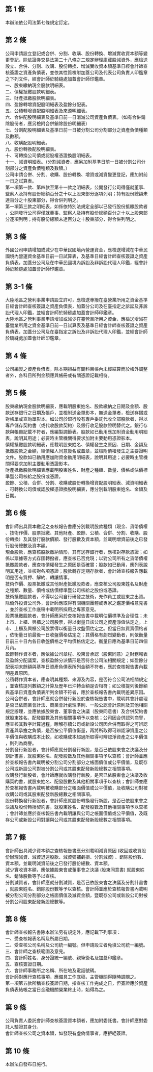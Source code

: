 第 1 條
-------
本辦法依公司法第七條規定訂定。

第 2 條
-------
公司申請設立登記或合併、分割、收購、股份轉換、增減實收資本額等變  
更登記，除依證券交易法第二十八條之二規定辦理庫藏股減資外，應檢送  
設立、合併、分割、收購、股份轉換、增減實收資本額基準日經會計師查  
核簽證之資產負債表，並依其性質檢附加蓋公司及代表公司負責人印鑑章  
之下列文件，經會計師於騎縫處加蓋會計師印鑑章。  
一、股東繳納現金股款明細表。  
二、債權抵繳股款明細表。  
三、財產抵繳股款明細表。  
四、盈餘轉增資配股明細表及盈餘分配表。  
五、公積轉增資配股明細表及來源明細表。  
六、合併配股明細表及基準日前一日消滅公司資產負債表。（如有合併銷  
    除股份者，應另檢附合併銷除股份明細表）  
七、分割配股明細表及基準日前一日被分割公司分割部分之資產負債種類  
    及數額。  
八、收購配股明細表。  
九、股份轉換配股明細表。  
十、可轉換公司債或認股權憑證換股明細表。  
十一、減資明細表。（分割減資者，應另加附基準日前一日被分割公司分  
      割部分之資產負債種類及數額。）  
公司申請合併、分割、收購、股份轉換、增資或減資變更登記，應加附前  
一日之試算表。  
第一項第一款、第四款至第十一款之明細表，公開發行公司得僅就董事、  
監察人及持有股份總額百分之十以上股東部分逐項列明；持有股份總額未  
達百分之十股東部分，得合併列明之。  
第一項第三款之明細表，如係依特別法規定全部以已發行股份抵繳股款者  
，公開發行公司得僅就董事、監察人及持有股份總額百分之十以上股東部  
分逐項列明；持有股份總額未達百分之十股東部分，得合併列明之。

第 3 條
-------
外國公司申請增加或減少在中華民國境內營運資金，應檢送增減在中華民  
國境內營運資金基準日前一日試算表，及基準日經會計師查核簽證之資產  
負債表，加蓋分公司及在中華民國境內訴訟及非訴訟代理人印鑑，經會計  
師於騎縫處加蓋會計師印鑑章。

第 3-1 條
---------
大陸地區之營利事業申請設立許可，應檢送專撥在臺營業所用之資金基準  
日經會計師查核簽證之資產負債表，加蓋分公司及在臺指定之訴訟及非訴  
訟代理人印鑑，並經會計師於騎縫處加蓋會計師印鑑章。  
大陸地區之營利事業申請增加或減少在臺營業所用之資金，應檢送增減在  
臺營業所用之資金基準日前一日試算表及基準日經會計師查核簽證之資產  
負債表，加蓋分公司及在臺指定之訴訟及非訴訟代理人印鑑，並經會計師  
於騎縫處加蓋會計師印鑑章。

第 4 條
-------
公司編製之資產負債表，除本期損益有關科目帳內未經結算而於帳外調整  
者外，各科目所列金額應與帳冊或有關憑證記載相符。

第 5 條
-------
股東繳納現金股款明細表，應載明股東姓名、股款繳納之日期及金額、股  
款送存銀行之日期及帳戶，並檢附送金單影本，無送金單者，檢送存摺或  
對帳單或查詢單影本。如公司於銀行設有專戶委託代收全部股款者，得以  
專戶儲存契約書（或代收股款契約）及銀行收足股款證明替代之。銀行存  
款與帳冊記載不符者，應編製調節表。股款如已動用應加附資金動用明細  
表，說明其用途；必要時主管機關得要求加附主要動用憑證影本。  
債權抵繳股款明細表，應載明股東姓名、債權發生之原因、日期、金額及  
抵繳股款之金額，經債權人同意簽名或蓋章，並檢附債權發生之主要證明  
文件。股款如已動用應加附資金動用明細表，說明其用途；必要時主管機  
關得要求加附主要動用憑證影本。  
財產抵繳股款明細表應載明股東姓名、財產之種類、數量、價格或估價標  
準暨公司核給之股份或憑證。  
盈餘、公積、合併、分割、收購或股份轉換增資配股明細表、減資明細表  
、可轉換公司債或認股權憑證換股明細表，應分別載明股東姓名、金額及  
日期。

第 6 條
-------
會計師出具資本繳足之查核報告書應分別載明股款種類（現金、貨幣債權  
、技術作價、股票抵繳、其他財產、盈餘、公積、合併、分割、收購、股  
份轉換）及其發行股款價額、發行股數及資本額，並載明增資前後之已發  
行股份總數及資本額。  
現金股款，應查核股款繳納情形，其有送存銀行者，應核對存款憑證；如  
係以票據等方式存匯轉撥者，應查核已否兌現；以對公司所有之貨幣債權  
抵繳股款者，應查核債權發生之原因是否確實；股款如已動用，應列表說  
明其用途，並核對各項憑證；股款轉存定期存款者，會計師查核報告應載  
明是否有質押、解約、轉讓情事。  
技術作價、股票抵繳或其他財產抵繳股款者，應查核公司股東姓名及財產  
之種類、數量、價格或估價標準暨公司核給之股份或憑證。  
技術抵繳股款者，不得以公司自行研發之技術，充作員工或股東之出資。  
除僑外投資公司外，會計師應取得有關機關團體或專家之鑑定價格意見書  
，並於查核工作底稿中載明所採用之專家意見。  
股票抵繳股款者，會計師應另於查核報告書中載明估價標準及合理性；未  
上市、上櫃、興櫃之公司股票，得以衡量日該公司之資產淨值估定之。上  
市、上櫃及興櫃公司股票得以衡量日收盤價估定之。但當日無買賣價格者  
，依衡量日前最後一日收盤價格估定之；其價格有劇烈變動者，則依衡量  
日前三十日內各日收盤價格之平均價格估定之。衡量日應為基準日前四個  
月內。  
盈餘轉作資本者，應依據公司章程、股東會承認（股東同意）之財務報表  
及盈餘分配議案，查核盈餘分派情形是否符合公司法相關規定；如盈餘分  
配表期末餘額與基準日資產負債表所列金額不符者，應於查核報告書內載  
明差異原因。  
公積轉作資本者，應查明其種類、來源及內容，是否符合公司法相關規定  
，並查核提列數額之計算及歷年已沖轉金額是否相符；如公積提列後餘額  
與基準日資產負債表所列金額不符者，應於查核報告書內載明差異原因。  
公司合併者，會計師應就合併發行新股於查核報告書中，載明其會計處理  
是否已依商業會計法、商業會計處理準則、一般公認會計原則及其他相關  
規定辦理，並應依據股東會、董事會之決議（股東同意書）及合併契約書  
就股東姓名、配發股數及其他相關事項予以查核；公司因合併認列商譽，  
應查核其數字計算過程，瞭解存續公司或新設公司因合併而取得之可辨認  
資產與承擔之負債，是否按公平價值衡量，再將所取得可辨認淨資產之公  
平價值與收購成本比較，如收購成本超過所取得可辨認淨資產之公平價值  
，則列為商譽。  
分割發行新股者，會計師應就分割發行新股，是否已依股東會之決議及分  
割計畫書，就股東姓名、配發股數及其他相關事項予以查核；會計師並應  
於查核報告書內載明被分割公司分割部分之帳面價值或公平價值，及既存  
公司或新設公司對被分割公司或其股東配發新股總數之相關事項。  
收購發行新股者，會計師應就收購發行新股，是否已依股東會之決議及收  
購契約書，就股東姓名、配發股數及其他相關事項予以查核；會計師並應  
於查核報告書內載明被收購部分之帳面價值或公平價值，及收購公司對被  
收購公司或其股東配發新股總數之相關事項。  
股份轉換發行新股者，會計師應就股份轉換發行新股，是否已依股東會之  
決議及股份轉換契約書，就股東姓名、配發股數及其他相關事項予以查核  
；會計師並應於查核報告書內載明讓與公司之帳面價值或公平價值，及既  
存公司或新設公司對讓與公司或其股東配發新股總數之相關事項。

第 7 條
-------
會計師出具減少資本額之查核報告書應分別載明減資原因 (收回或收買股  
份辦理減資、減資退還股款、減資彌補虧損、分割減資) 、銷除股份數、  
資本額，並載明減資前後之已發行股份總數、資本額。  
減少實收資本額，應依據股東會或董事會之決議 (股東同意書) 就股東姓  
名、銷除股數等予以查核。  
分割減資者，會計師應就分割減資，是否己依股東會之決議及分割計畫書  
，就股東姓名、銷除股份數等予以查核。會計師並應於查核報告書內載明  
被分割公司分割部分之帳面價值及減資金額，暨既存公司或新設公司對被  
分割公司股東配發新股總數等。

第 8 條
-------
會計師查核報告書除本辦法另有規定外，應記載下列事項：  
一、受查核報表名稱及所屬日期。  
二、受查核公司名稱及公司統一編號。但申請設立者免填公司統一編號。  
三、會計師之查核範圍及意見。  
四、會計師姓名、身分證統一編號、親筆簽名及加蓋印鑑章。  
五、查核簽證日期。  
六、會計師事務所之名稱、所在地及電話號碼。  
會計師對應行查核事項，應備具工作底稿，主管機關得隨時調閱之。  
第一項第五款所稱查核簽證日期，指查核工作完成之日，但簽證應於資產  
負債表結帳之當日金融機關營業終止時，始得為之。

第 9 條
-------
公司負責人委託會計師查核簽證資本額者，應加附委託書。會計師應對委  
託人驗證其身分。  
會計師查核公司之資本額，如發現有虛偽情事者，應拒絕簽證。

第 10 條
--------
本辦法自發布日施行。

